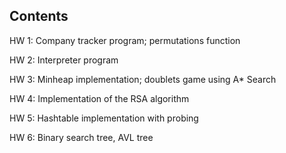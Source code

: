 ## Contents

HW 1: Company tracker program; permutations function

HW 2: Interpreter program

HW 3: Minheap implementation; doublets game using A* Search

HW 4: Implementation of the RSA algorithm

HW 5: Hashtable implementation with probing

HW 6: Binary search tree, AVL tree
